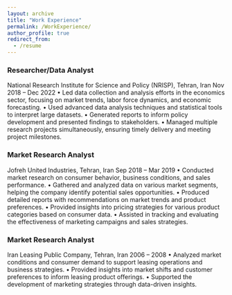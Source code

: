 ```yaml
---
layout: archive
title: "Work Experience"
permalink: /WorkExperience/
author_profile: true
redirect_from:
  - /resume
---
```


###	Researcher/Data Analyst
National Research Institute for Science and Policy (NRISP), Tehran, Iran
Nov 2018 – Dec 2022
•	Led data collection and analysis efforts in the economics sector, focusing on market trends, labor force dynamics, and economic forecasting.
•	Used advanced data analysis techniques and statistical tools to interpret large datasets.
•	Generated reports to inform policy development and presented findings to stakeholders.
•	Managed multiple research projects simultaneously, ensuring timely delivery and meeting project milestones.


###	Market Research Analyst
Jofreh United Industries, Tehran, Iran
Sep 2018 – Mar 2019
•	Conducted market research on consumer behavior, business conditions, and sales performance.
•	Gathered and analyzed data on various market segments, helping the company identify potential sales opportunities.
•	Produced detailed reports with recommendations on market trends and product preferences.
•	Provided insights into pricing strategies for various product categories based on consumer data.
•	Assisted in tracking and evaluating the effectiveness of marketing campaigns and sales strategies.

###	Market Research Analyst
Iran Leasing Public Company, Tehran, Iran
2006 – 2008
•	Analyzed market conditions and consumer demand to support leasing operations and business strategies.
•	Provided insights into market shifts and customer preferences to inform leasing product offerings.
•	Supported the development of marketing strategies through data-driven insights.

